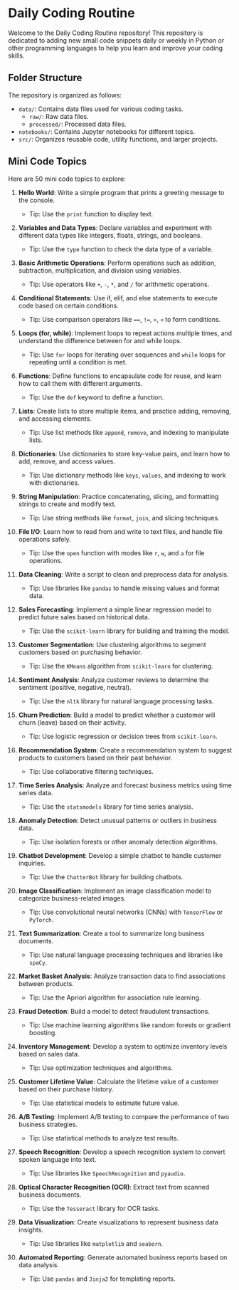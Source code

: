 # Daily Coding Routine

Welcome to the Daily Coding Routine repository! This repository is dedicated to adding new small code snippets daily or weekly in Python or other programming languages to help you learn and improve your coding skills.

## Folder Structure
The repository is organized as follows:

- `data/`: Contains data files used for various coding tasks.
    - `raw/`: Raw data files.
    - `processed/`: Processed data files.
- `notebooks/`: Contains Jupyter notebooks for different topics.
- `src/`: Organizes reusable code, utility functions, and larger projects.

## Mini Code Topics

Here are 50 mini code topics to explore:

1. **Hello World**: Write a simple program that prints a greeting message to the console.
    - Tip: Use the `print` function to display text.
2. **Variables and Data Types**: Declare variables and experiment with different data types like integers, floats, strings, and booleans.
    - Tip: Use the `type` function to check the data type of a variable.
3. **Basic Arithmetic Operations**: Perform operations such as addition, subtraction, multiplication, and division using variables.
    - Tip: Use operators like `+`, `-`, `*`, and `/` for arithmetic operations.
4. **Conditional Statements**: Use if, elif, and else statements to execute code based on certain conditions.
    - Tip: Use comparison operators like `==`, `!=`, `>`, `<` to form conditions.
5. **Loops (for, while)**: Implement loops to repeat actions multiple times, and understand the difference between for and while loops.
    - Tip: Use `for` loops for iterating over sequences and `while` loops for repeating until a condition is met.
6. **Functions**: Define functions to encapsulate code for reuse, and learn how to call them with different arguments.
    - Tip: Use the `def` keyword to define a function.
7. **Lists**: Create lists to store multiple items, and practice adding, removing, and accessing elements.
    - Tip: Use list methods like `append`, `remove`, and indexing to manipulate lists.
8. **Dictionaries**: Use dictionaries to store key-value pairs, and learn how to add, remove, and access values.
    - Tip: Use dictionary methods like `keys`, `values`, and indexing to work with dictionaries.
9. **String Manipulation**: Practice concatenating, slicing, and formatting strings to create and modify text.
    - Tip: Use string methods like `format`, `join`, and slicing techniques.
10. **File I/O**: Learn how to read from and write to text files, and handle file operations safely.
    - Tip: Use the `open` function with modes like `r`, `w`, and `a` for file operations.

11. **Data Cleaning**: Write a script to clean and preprocess data for analysis.
    - Tip: Use libraries like `pandas` to handle missing values and format data.
12. **Sales Forecasting**: Implement a simple linear regression model to predict future sales based on historical data.
    - Tip: Use the `scikit-learn` library for building and training the model.
13. **Customer Segmentation**: Use clustering algorithms to segment customers based on purchasing behavior.
    - Tip: Use the `KMeans` algorithm from `scikit-learn` for clustering.
14. **Sentiment Analysis**: Analyze customer reviews to determine the sentiment (positive, negative, neutral).
    - Tip: Use the `nltk` library for natural language processing tasks.
15. **Churn Prediction**: Build a model to predict whether a customer will churn (leave) based on their activity.
    - Tip: Use logistic regression or decision trees from `scikit-learn`.
16. **Recommendation System**: Create a recommendation system to suggest products to customers based on their past behavior.
    - Tip: Use collaborative filtering techniques.
17. **Time Series Analysis**: Analyze and forecast business metrics using time series data.
    - Tip: Use the `statsmodels` library for time series analysis.
18. **Anomaly Detection**: Detect unusual patterns or outliers in business data.
    - Tip: Use isolation forests or other anomaly detection algorithms.
19. **Chatbot Development**: Develop a simple chatbot to handle customer inquiries.
    - Tip: Use the `ChatterBot` library for building chatbots.
20. **Image Classification**: Implement an image classification model to categorize business-related images.
    - Tip: Use convolutional neural networks (CNNs) with `TensorFlow` or `PyTorch`.
21. **Text Summarization**: Create a tool to summarize long business documents.
    - Tip: Use natural language processing techniques and libraries like `spaCy`.
22. **Market Basket Analysis**: Analyze transaction data to find associations between products.
    - Tip: Use the Apriori algorithm for association rule learning.
23. **Fraud Detection**: Build a model to detect fraudulent transactions.
    - Tip: Use machine learning algorithms like random forests or gradient boosting.
24. **Inventory Management**: Develop a system to optimize inventory levels based on sales data.
    - Tip: Use optimization techniques and algorithms.
25. **Customer Lifetime Value**: Calculate the lifetime value of a customer based on their purchase history.
    - Tip: Use statistical models to estimate future value.
26. **A/B Testing**: Implement A/B testing to compare the performance of two business strategies.
    - Tip: Use statistical methods to analyze test results.
27. **Speech Recognition**: Develop a speech recognition system to convert spoken language into text.
    - Tip: Use libraries like `SpeechRecognition` and `pyaudio`.
28. **Optical Character Recognition (OCR)**: Extract text from scanned business documents.
    - Tip: Use the `Tesseract` library for OCR tasks.
29. **Data Visualization**: Create visualizations to represent business data insights.
    - Tip: Use libraries like `matplotlib` and `seaborn`.
30. **Automated Reporting**: Generate automated business reports based on data analysis.
    - Tip: Use `pandas` and `Jinja2` for templating reports.

